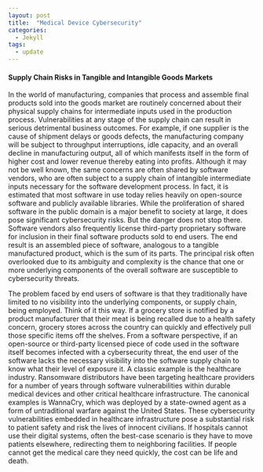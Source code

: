 ```yaml
---
layout: post
title:  "Medical Device Cybersecurity"
categories: 
  - Jekyll
tags:
  - update
---
```


#### Supply Chain Risks in Tangible and Intangible Goods Markets
In the world of manufacturing, companies that process and assemble final products sold into the goods market are routinely concerned about their physical supply chains for intermediate inputs used in the production process. Vulnerabilities at any stage of the supply chain can result in serious detrimental business outcomes. For example, if one supplier is the cause of shipment delays or goods defects, the manufacturing company will be subject to throughput interruptions, idle capacity, and an overall decline in manufacturing output, all of which manifests itself in the form of higher cost and lower revenue thereby eating into profits. Although it may not be well known, the same concerns are often shared by software vendors, who are often subject to a supply chain of intangible intermediate inputs necessary for the software development process. In fact, it is estimated that most software in use today relies heavily on open-source software and publicly available libraries. While the proliferation of shared software in the public domain is a major benefit to society at large, it does pose significant cybersecurity risks. But the danger does not stop there. Software vendors also frequently license third-party proprietary software for inclusion in their final software products sold to end users. The end result is an assembled piece of software, analogous to a tangible manufactured product, which is the sum of its parts. The principal risk often overlooked due to its ambiguity and complexity is the chance that one or more underlying components of the overall software are susceptible to cybersecurity threats.

The problem faced by end users of software is that they traditionally have limited to no visibility into the underlying components, or supply chain, being employed. Think of it this way. If a grocery store is notified by a product manufacturer that their meat is being recalled due to a health safety concern, grocery stores across the country can quickly and effectively pull those specific items off the shelves. From a software perspective, if an open-source or third-party licensed piece of code used in the software itself becomes infected with a cybersecurity threat, the end user of the software lacks the necessary visibility into the software supply chain to know what their level of exposure it. A classic example is the healthcare industry. Ransomware distributors have been targeting healthcare providers for a number of years through software vulnerabilities within durable medical devices and other critical healthcare infrastructure. The canonical examples is WannaCry, which was deployed by a state-owned agent as a form of untraditional warfare against the United States. These cybersecurity vulnerabilities embedded in healthcare infrastructure pose a substantial risk to patient safety and risk the lives of innocent civilians. If hospitals cannot use their digital systems, often the best-case scenario is they have to move patients elsewhere, redirecting them to neighboring facilities. If people cannot get the medical care they need quickly, the cost can be life and death.
